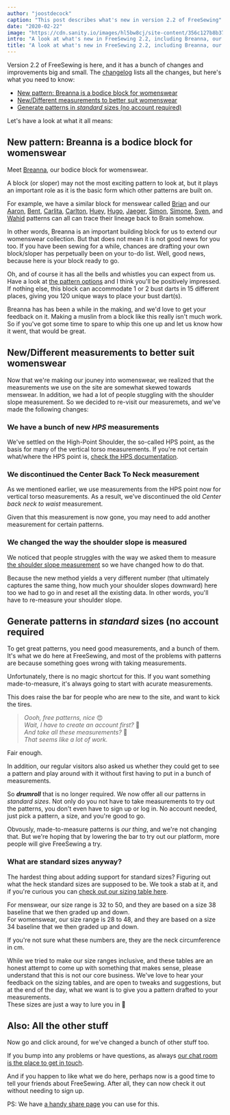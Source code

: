 ```yaml
---
author: "joostdecock"
caption: "This post describes what's new in version 2.2 of FreeSewing"
date: "2020-02-22"
image: "https://cdn.sanity.io/images/hl5bw8cj/site-content/356c127b8b37937b9537790d71a949c236027513-1920x1280.jpg"
intro: "A look at what's new in FreeSewing 2.2, including Breanna, our bodice block for womenswear"
title: "A look at what's new in FreeSewing 2.2, including Breanna, our bodice block for womenswear"
---
```


Version 2.2 of FreeSewing is here, and it has a bunch of changes and improvements big and small. The [changelog](https://github.com/freesewing/freesewing/blob/develop/CHANGELOG.md) lists all the changes, but here's what you need to know:

 - [New pattern: Breanna is a bodice block for womenswear](#new-pattern-breanna-is-a-bodice-block-for-womenswear)
 - [New/Different measurements to better suit womenswear](#newdifferent-measurements-to-better-suit-womenswear)
 - [Generate patterns in *standard* sizes (no account required)](#generate-patterns-in-standard-sizes-no-account-required)

Let's have a look at what it all means:

## New pattern: Breanna is a bodice block for womenswear

<Linedrawing pattern="breanna" />

Meet [Breanna](/designs/breanna/), our bodice block for womenswear.

A block (or sloper) may not the most exciting pattern to look at, but it plays an important role as it is the basic form which other patterns are built on.

For example, we have a similar block for menswear called [Brian](/designs/brian/) and our [Aaron](/designs/aaron/), [Bent](/designs/bent/), [Carlita](/designs/carlita/), [Carlton](/designs/carlton/), [Huey](/designs/huey/), [Hugo](/designs/hugo/), [Jaeger](/designs/jaeger/), [Simon](/designs/simon/), [Simone](/designs/simone/), [Sven](/designs/sven/), and [Wahid](/designs/wahid/) patterns can all can trace their lineage back to Brain somehow.

In other words, Breanna is an important building block for us to extend our womenswear collection. But that does not mean it is not good news for you too. If you have been sewing for a while, chances are drafting your own block/sloper has perpetually been on your to-do list. Well, good news, because here is your block ready to go.

Oh, and of course it has all the bells and whistles you can expect from us. Have a look at [the pattern options](/docs/patterns/breanna/options/) and I think you'll be positively impressed. If nothing else, this block can accommodate 1 or 2 bust darts in 15 different places, giving you 120 unique ways to place your bust dart(s).

Breanna has has been a while in the making, and we'd love to get your feedback on it. Making a muslin from a block like this really isn't much work. So if you've got some time to spare to whip this one up and let us know how it went, that would be great.


## New/Different measurements to better suit womenswear

Now that we're making our jouney into womenswear, we realized that the measurements we use on the site are somewhat skewed towards menswear. In addition, we had a lot of people stuggling with the shoulder slope measurement. So we decided to re-visit our measuremets, and we've made the following changes:

### We have a bunch of new *HPS* measurements

We've settled on the High-Point Shoulder, the so-called HPS point, as the basis for many of the vertical torso measurements. If you're not certain what/where the HPS point is, [check the HPS documentation](/docs/measurements/hps/).

### We discontinued the Center Back To Neck measurement

As we mentioned earlier, we use measurements from the HPS point now for vertical torso measurements. As a result, we've discontinued the old *Center back neck to waist* measurement.

Given that this measurement is now gone, you may need to add another measurement for certain patterns.

### We changed the way the shoulder slope is measured

We noticed that people struggles with the way we asked them to measure [the shoulder slope measurement](/docs/measurements/shoulderslope) so we have changed how to do that.

Because the new method yields a very different number (that ultimately captures the same thing, how much your shoulder slopes downward) here too we had to go in and reset all the existing data. In other words, you'll have to re-measure your shoulder slope.

## Generate patterns in *standard* sizes (no account required

To get great patterns, you need good measurements, and a bunch of them. It's what we do here at FreeSewing, and most of the problems with patterns are because something goes wrong with taking measurements.

Unfortunately, there is no magic shortcut for this. If you want something made-to-measure, it's always going to start with acurate measurements.

This does raise the bar for people who are new to the site, and want to kick the tires.

> *Oooh, free patterns, nice* 😍  
> *Wait, I have to create an account first?* 🤔  
> *And take all these measurements?* 😬  
> *That seems like a lot of work.*

Fair enough.

In addition, our regular visitors also asked us whether they could get to see a pattern and play around with it without first having to put in a bunch of measurements.

So __*drumroll*__ that is no longer required. We now offer all our patterns in *standard sizes*. Not only do you not have to take measurements to try out the patterns, you don't even have to sign up or log in. No account needed, just pick a pattern, a size, and you're good to go.

Obvously, made-to-measure patterns is *our thing*, and we're not changing that. But we're hoping that by lowering the bar to try out our platform, more people will give FreeSewing a try.

### What are standard sizes anyway?

The hardest thing about adding support for standard sizes? Figuring out what the heck standard sizes are supposed to be. We took a stab at it, and if you're curious you can [check out our sizing table here](/docs/various/sizes/).

For menswear, our size range is 32 to 50, and they are based on a size 38 baseline that we then graded up and down.  
For womenswear, our size range is 28 to 48, and they are based on a size 34 baseline that we then graded up and down.

<Note>

If you're not sure what these numbers are, they are the neck circumference in cm.

</Note>

While we tried to make our size ranges inclusive, and these tables are an honest attempt to come up with something that makes sense, please understand that this is not our core business. We've love to hear your feedback on the sizing tables, and are open to tweaks and suggestions, but at the end of the day, what we want is to give you a pattern drafted to your measurements.  
These sizes are just a way to lure you in 🤫


## Also: All the other stuff

Now go and click around, for we've changed a bunch of other stuff too.

If you bump into any problems or have questions, as always [our chat room is the place to get in touch](https://discord.freesewing.org/).

And if you happen to like what we do here, perhaps now is a good time to tell your friends about FreeSewing. After all, they can now check it out without needing to sign up.

PS: We have [a handy share page](/share/) you can use for this.




